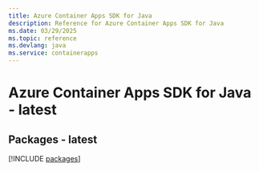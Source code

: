 ```yaml
---
title: Azure Container Apps SDK for Java
description: Reference for Azure Container Apps SDK for Java
ms.date: 03/29/2025
ms.topic: reference
ms.devlang: java
ms.service: containerapps
---
```

# Azure Container Apps SDK for Java - latest
## Packages - latest
[!INCLUDE [packages](container-apps-index.md)]